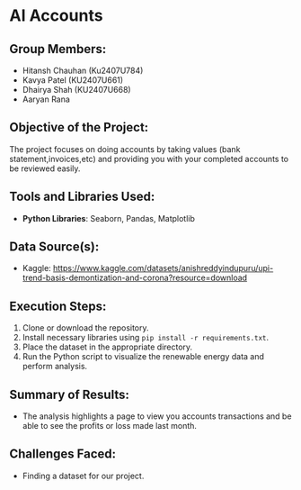 # AI Accounts

## Group Members:
- Hitansh Chauhan (Ku2407U784)
- Kavya Patel (KU2407U661)
- Dhairya Shah (KU2407U668)
- Aaryan Rana 

## Objective of the Project:
The project focuses on doing accounts by taking values (bank statement,invoices,etc) and providing you with your completed accounts to be reviewed easily.
## Tools and Libraries Used:
- **Python Libraries**: Seaborn, Pandas, Matplotlib

## Data Source(s):
- Kaggle: https://www.kaggle.com/datasets/anishreddyindupuru/upi-trend-basis-demontization-and-corona?resource=download
## Execution Steps:
1. Clone or download the repository.
2. Install necessary libraries using `pip install -r requirements.txt`.
3. Place the dataset in the appropriate directory.
4. Run the Python script to visualize the renewable energy data and perform analysis.

## Summary of Results:
- The analysis highlights a page to view you accounts transactions and be able to see the profits or loss made last month.

## Challenges Faced:
- Finding a dataset for our project.

